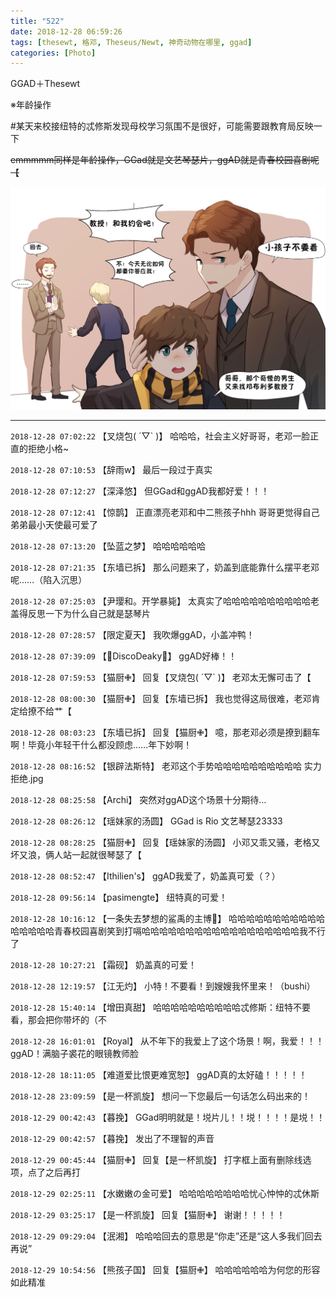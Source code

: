 ```yaml
---
title: "522"
date: 2018-12-28 06:59:26
tags: [thesewt, 格邓, Theseus/Newt, 神奇动物在哪里, ggad]
categories: [Photo]
---
```


<p>GGAD＋Thesewt</p> 
<p>※年龄操作</p> 
<p>#某天来校接纽特的忒修斯发现母校学习氛围不是很好，可能需要跟教育局反映一下</p> 
<p><span style="text-decoration:line-through;"  >emmmmm同样是年龄操作，GGad就是文艺琴瑟片，ggAD就是青春校园喜剧呢【</span></p>

![](https://raw.githubusercontent.com/alicewish/meowchain247/master/img_cVZNdzJtQk9JV2QvT3VlU0lDb0FHeWVvQ2pZdTZ1b01MVENleGFRM0Q5bHkxMkZBYWUxVkZnPT0.jpg)

---

`2018-12-28 07:02:22` 【叉烧包( ´▽` )】 哈哈哈，社会主义好哥哥，老邓一脸正直的拒绝小格~

`2018-12-28 07:10:53` 【辞雨w】 最后一段过于真实

`2018-12-28 07:12:27` 【深泽悠】 但GGad和ggAD我都好爱！！！

`2018-12-28 07:12:41` 【惊鹊】 正直漂亮老邓和中二熊孩子hhh 哥哥更觉得自己弟弟最小天使最可爱了

`2018-12-28 07:13:20` 【坠蓝之梦】 哈哈哈哈哈哈

`2018-12-28 07:21:35` 【东墙已拆】 那么问题来了，奶盖到底能靠什么摆平老邓呢……（陷入沉思）

`2018-12-28 07:25:03` 【尹璎和。开学暴毙】 太真实了哈哈哈哈哈哈哈哈哈哈老盖得反思一下为什么自己就是瑟琴片

`2018-12-28 07:28:57` 【限定夏天】 我吹爆ggAD，小盖冲鸭！

`2018-12-28 07:39:09` 【💜DiscoDeaky💙】 ggAD好棒！！

`2018-12-28 07:59:53` 【猫厨✙】 回复【叉烧包( ´▽` )】 老邓太无懈可击了【

`2018-12-28 08:00:30` 【猫厨✙】 回复【东墙已拆】 我也觉得这局很难，老邓肯定给撩不给艹【

`2018-12-28 08:03:23` 【东墙已拆】 回复【猫厨✙】 噫，那老邓必须是撩到翻车啊！毕竟小年轻干什么都没顾虑……年下妙啊！

`2018-12-28 08:16:52` 【银辟法斯特】 老邓这个手势哈哈哈哈哈哈哈哈哈哈 实力拒绝.jpg

`2018-12-28 08:25:58` 【Archi】 突然对ggAD这个场景十分期待…

`2018-12-28 08:26:12` 【瑶妹家的汤圆】 GGad is Rio 文艺琴瑟23333

`2018-12-28 08:28:25` 【猫厨✙】 回复【瑶妹家的汤圆】 小邓又乖又骚，老格又坏又浪，俩人站一起就很琴瑟了【

`2018-12-28 08:52:47` 【Ithilien's】 ggAD我爱了，奶盖真可爱（？）

`2018-12-28 09:56:14` 【pasimengte】 纽特真的可爱！

`2018-12-28 10:16:12` 【一条失去梦想的鲨禹的主博🙈】 哈哈哈哈哈哈哈哈哈哈哈哈哈哈哈哈青春校园喜剧笑到打嗝哈哈哈哈哈哈哈哈哈哈哈哈哈哈哈哈哈哈我不行了

`2018-12-28 10:27:21` 【霜砚】 奶盖真的可爱！

`2018-12-28 12:19:57` 【江无灼】 小特！不要看！到嫂嫂我怀里来！（bushi）

`2018-12-28 15:40:14` 【增田真甜】 哈哈哈哈哈哈哈哈哈哈忒修斯：纽特不要看，那会把你带坏的（不

`2018-12-28 16:01:01` 【Royal】 从不年下的我爱上了这个场景！啊，我爱！！！ggAD！满脑子裘花的眼镜教师脸

`2018-12-28 18:11:05` 【难道爱比恨更难宽恕】 ggAD真的太好磕！！！！！

`2018-12-28 23:09:59` 【是一杯凯旋】 想问一下您最后一句话怎么码出来的！

`2018-12-29 00:42:43` 【暮挽】 GGad明明就是！㙂片儿！！㙂！！！！是㙂！！

`2018-12-29 00:42:57` 【暮挽】 发出了不理智的声音

`2018-12-29 00:45:44` 【猫厨✙】 回复【是一杯凯旋】 打字框上面有删除线选项，点了之后再打

`2018-12-29 02:25:11` 【水嫩嫩の金可爱】 哈哈哈哈哈哈哈哈忧心忡忡的忒休斯

`2018-12-29 03:25:17` 【是一杯凯旋】 回复【猫厨✙】 谢谢！！！！！

`2018-12-29 09:29:04` 【泯湘】 哈哈哈回去的意思是“你走”还是“这人多我们回去再说”

`2018-12-29 10:54:56` 【熊孩子国】 回复【猫厨✙】 哈哈哈哈哈哈为何您的形容如此精准
